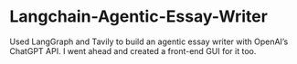 # Langchain-Agentic-Essay-Writer
Used LangGraph and Tavily to build an agentic essay writer with OpenAI’s ChatGPT API.
I went ahead and created a front-end GUI for it too.
